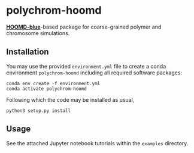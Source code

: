 # polychrom-hoomd

[**HOOMD-blue**](https://hoomd-blue.readthedocs.io/en/v3.11.0/)-based package for coarse-grained polymer and chromosome simulations.

## Installation 

You may use the provided `environment.yml` file to create a conda environment `polychrom-hoomd` including all required software packages:

~~~shell
conda env create -f environment.yml
conda activate polychrom-hoomd
~~~

Following which the code may be installed as usual,
~~~shell
python3 setup.py install
~~~

## Usage

See the attached Jupyter notebook tutorials within the `examples` directory.
